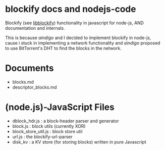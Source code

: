 # blockify docs and nodejs-code

Blockify (see [libblockify](https://github.com/maxymania/libblockify)) functionality in javascript for node-js, AND documentation and internals.

This is because *aindigo* and I decided to implement blockify in node-js,
cause i stuck in implementing a network functionality and *aindigo* proposed to use BitTorrent's DHT to find
the blocks in the network.

# Documents

- blocks.md
- descriptor_blocks.md

# (node.js)-JavaScript Files

- dblock_hdr.js : a block-header parser and generator
- block.js : block utils (currently XOR)
- block_store_util.js : block store util
- url.js : the blockify-url-parser
- disk_kv : a KV store (for storing blocks) written in pure Javascript
